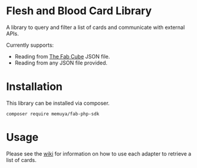 # Flesh and Blood Card Library
A library to query and filter a list of cards and communicate with external APIs.

Currently supports:
- Reading from [The Fab Cube](https://github.com/the-fab-cube/flesh-and-blood-cards) JSON file.
- Reading from any JSON file provided.

# Installation
This library can be installed via composer.

```
composer require memuya/fab-php-sdk
```

# Usage
Please see the [wiki](https://github.com/Memuya/fab-php-sdk/wiki) for information on how to use each adapter to retrieve a list of cards.